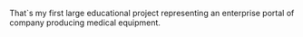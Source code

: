 That`s my first large educational project representing an enterprise portal of company producing medical equipment.
